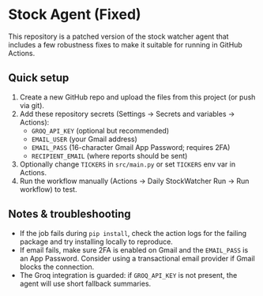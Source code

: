 # Stock Agent (Fixed)
This repository is a patched version of the stock watcher agent that includes a few robustness fixes to make it suitable for running in GitHub Actions.

## Quick setup
1. Create a new GitHub repo and upload the files from this project (or push via git).
2. Add these repository secrets (Settings → Secrets and variables → Actions):
   - `GROQ_API_KEY` (optional but recommended)
   - `EMAIL_USER` (your Gmail address)
   - `EMAIL_PASS` (16-character Gmail App Password; requires 2FA)
   - `RECIPIENT_EMAIL` (where reports should be sent)
3. Optionally change `TICKERS` in `src/main.py` or set `TICKERS` env var in Actions.
4. Run the workflow manually (Actions → Daily StockWatcher Run → Run workflow) to test.

## Notes & troubleshooting
- If the job fails during `pip install`, check the action logs for the failing package and try installing locally to reproduce.
- If email fails, make sure 2FA is enabled on Gmail and the `EMAIL_PASS` is an App Password. Consider using a transactional email provider if Gmail blocks the connection.
- The Groq integration is guarded: if `GROQ_API_KEY` is not present, the agent will use short fallback summaries.
